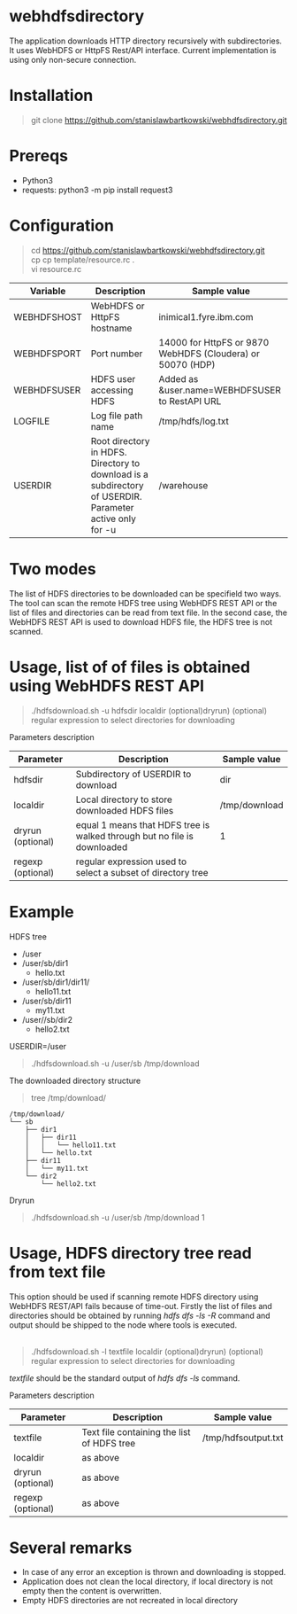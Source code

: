# webhdfsdirectory

The application downloads HTTP directory recursively with subdirectories. It uses WebHDFS or HttpFS Rest/API interface. Current implementation is using only non-secure connection.

# Installation 

> git clone https://github.com/stanislawbartkowski/webhdfsdirectory.git

# Prereqs

* Python3
* requests: python3 -m pip install request3

# Configuration

> cd https://github.com/stanislawbartkowski/webhdfsdirectory.git<br>
> cp cp template/resource.rc .<br>
> vi resource.rc

| Variable | Description | Sample value
| ----- | ----- | ------ |
| WEBHDFSHOST | WebHDFS or HttpFS hostname | inimical1.fyre.ibm.com
| WEBHDFSPORT | Port number | 14000 for HttpFS or 9870 WebHDFS (Cloudera) or 50070 (HDP)
| WEBHDFSUSER | HDFS user accessing HDFS | Added as &user.name=WEBHDFSUSER to RestAPI URL
| LOGFILE | Log file path name | /tmp/hdfs/log.txt
| USERDIR | Root directory in HDFS. Directory to download is a subdirectory of USERDIR. Parameter active only for -u | /warehouse

# Two modes

The list of HDFS directories to be downloaded can be specifield two ways. The tool can scan the remote HDFS tree using WebHDFS REST API or the list of files and directories can be read from text file. In the second case, the WebHDFS REST API is used to download HDFS file, the HDFS tree is not scanned.

# Usage, list of of files is obtained using WebHDFS REST API

> ./hdfsdownload.sh -u hdfsdir localdir (optional)dryrun) (optional) regular expression to select directories for downloading

Parameters description<br>

| Parameter | Description | Sample value |
| -------- | ---------- | ----------- |
| hdfsdir | Subdirectory of USERDIR to download  | dir
| localdir | Local directory to store downloaded HDFS files | /tmp/download
| dryrun (optional) | equal 1 means that HDFS tree is walked through but no file is downloaded | 1
| regexp (optional) | regular expression used to select a subset of directory tree

# Example

HDFS tree<br>

* /user
* /user/sb/dir1
  * hello.txt
* /user/sb/dir1/dir11/
  * hello11.txt
* /user/sb/dir11
  * my11.txt
* /user//sb/dir2
  * hello2.txt

USERDIR=/user

> ./hdfsdownload.sh -u /user/sb /tmp/download


The downloaded directory structure
> tree /tmp/download/
```
/tmp/download/
└── sb
    ├── dir1
    │   ├── dir11
    │   │   └── hello11.txt
    │   └── hello.txt
    ├── dir11
    │   └── my11.txt
    └── dir2
        └── hello2.txt

```

Dryrun<br>
> ./hdfsdownload.sh -u /user/sb /tmp/download 1

# Usage, HDFS directory tree read from text file

This option should be used if scanning remote HDFS directory using WebHDFS REST/API fails because of time-out. Firstly the list of files and directories should be obtained by running *hdfs dfs -ls -R* command and output should be shipped to the node where tools is executed.<br>
<br>
> ./hdfsdownload.sh -l textfile localdir (optional)dryrun) (optional) regular expression to select directories for downloading

*textfile* should be the standard output of *hdfs dfs -ls* command.<br>

Parameters description<br>

| Parameter | Description | Sample value |
| -------- | ---------- | ----------- |
| textfile | Text file containing the list of HDFS tree | /tmp/hdfsoutput.txt
| localdir | as above
| dryrun (optional) | as above
| regexp (optional) | as above

# Several remarks

* In case of any error an exception is thrown and downloading is stopped.
* Application does not clean the local directory, if local directory is not empty then the content is overwritten.
* Empty HDFS directories are not recreated in local directory

